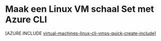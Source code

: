 <properties
    pageTitle="Een virtuele Machine schaal Set maken | Microsoft Azure"
    description="Maak een virtuele Machine schaal instellen met de CLI Azure"
    services="virtual-machine-scale-sets"
    documentationCenter=""
    authors="gatneil"
    manager="madhana"
    editor="tysonn"
    tags="azure-resource-manager" />

<tags
    ms.service="virtual-machine-scale-sets"
    ms.workload="na"
    ms.tgt_pltfrm="na"
    ms.devlang="na"
    ms.topic="get-started-article"
    ms.date="03/22/2016"
    ms.author="gatneil"/>

# <a name="create-a-linux-virtual-machine-scale-set-using-azure-cli"></a>Maak een Linux VM schaal Set met Azure CLI

[AZURE.INCLUDE [virtual-machines-linux-cli-vmss-quick-create-include](../../includes/virtual-machines-linux-cli-vmss-quick-create-include.md)]
